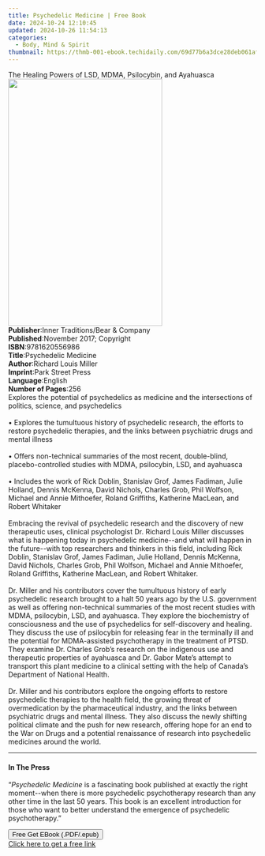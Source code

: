 ```yaml
---
title: Psychedelic Medicine | Free Book
date: 2024-10-24 12:10:45
updated: 2024-10-26 11:54:13
categories:
  - Body, Mind & Spirit
thumbnail: https://thmb-001-ebook.techidaily.com/69d77b6a3dce28deb061af0a285357349cf4ec66eb54544c2c75b48d62ddff94.jpg
---
```

<main id="book-container">
  <div class="flex flex-col">
    <div class="book-brief flex-1 py-6 px-4 sm:p-6 md:py-10 md:px-8">
      <!-- brief-->
      <div class="book-brief-main">
        The Healing Powers of LSD, MDMA, Psilocybin, and Ayahuasca
      </div>
    </div>
    <div
      class="book-meta-info flex-1 grid gap-4 col-start-1 col-end-3 row-start-1 sm:mb-6 sm:grid-cols-4 lg:gap-6 lg:col-start-2 lg:row-end-6 lg:row-span-6 lg:mb-0"
    >
      <div
        class="book-meta-info-left place-content-center mt-4 p-4 text-sm leading-6 col-start-2 col-span-2 dark:text-slate-400"
      >
        <img
          class="w-full h-500 object-cover rounded-lg sm:h-255 sm:col-span-2 lg:col-span-full"
          src="https://img-001-ebook.techidaily.com/a596646531241eba770f3dffe03cdc67b9edc406c9bb909ad23b41e81fc9e7d2.jpg"
          alt=""
          width="312"
          height="500"
        />
      </div>
      <div
        class="book-meta-info-right mt-2 col-start-1 row-start-2 col-span-3 self-center"
      >
        <!-- meta data  -->
        <div class="flex flex-col px-4 md:px-8">
          <div class="flex-1">
            <strong>Publisher</strong>:<span class="px-2"
              >Inner Traditions/Bear &amp; Company</span
            >
          </div>
          <div class="flex-1">
            <strong>Published</strong>:<span class="px-2"
              >November 2017; Copyright</span
            >
          </div>
          <div class="flex-1">
            <strong>ISBN</strong>:<span class="px-2">9781620556986</span>
          </div>
          <div class="flex-1">
            <strong>Title</strong>:<span class="px-2"
              >Psychedelic Medicine</span
            >
          </div>
          <div class="flex-1">
            <strong>Author</strong>:<span class="px-2"
              >Richard Louis Miller</span
            >
          </div>
          <div class="flex-1">
            <strong>Imprint</strong>:<span class="px-2">Park Street Press</span>
          </div>
          <div class="flex-1">
            <strong>Language</strong>:<span class="px-2">English</span>
          </div>
          <div class="flex-1">
            <strong>Number of Pages</strong>:<span class="px-2">256</span>
          </div>
        </div>
      </div>
    </div>
    <div class="book-description flex-1 py-6 px-4 sm:p-6 md:py-10 md:px-8">
      <div class="book-description-main">
        <div accordion-content="" id="description">
          Explores the potential of psychedelics as medicine and the
          intersections of politics, science, and psychedelics <br /><br />•
          Explores the tumultuous history of psychedelic research, the efforts
          to restore psychedelic therapies, and the links between psychiatric
          drugs and mental illness <br /><br />• Offers non-technical summaries
          of the most recent, double-blind, placebo-controlled studies with
          MDMA, psilocybin, LSD, and ayahuasca <br /><br />• Includes the work
          of Rick Doblin, Stanislav Grof, James Fadiman, Julie Holland, Dennis
          McKenna, David Nichols, Charles Grob, Phil Wolfson, Michael and Annie
          Mithoefer, Roland Griffiths, Katherine MacLean, and Robert Whitaker
          <br /><br />Embracing the revival of psychedelic research and the
          discovery of new therapeutic uses, clinical psychologist Dr. Richard
          Louis Miller discusses what is happening today in psychedelic
          medicine--and what will happen in the future--with top researchers and
          thinkers in this field, including Rick Doblin, Stanislav Grof, James
          Fadiman, Julie Holland, Dennis McKenna, David Nichols, Charles Grob,
          Phil Wolfson, Michael and Annie Mithoefer, Roland Griffiths, Katherine
          MacLean, and Robert Whitaker. <br /><br />Dr. Miller and his
          contributors cover the tumultuous history of early psychedelic
          research brought to a halt 50 years ago by the U.S. government as well
          as offering non-technical summaries of the most recent studies with
          MDMA, psilocybin, LSD, and ayahuasca. They explore the biochemistry of
          consciousness and the use of psychedelics for self-discovery and
          healing. They discuss the use of psilocybin for releasing fear in the
          terminally ill and the potential for MDMA-assisted psychotherapy in
          the treatment of PTSD. They examine Dr. Charles Grob’s research on the
          indigenous use and therapeutic properties of ayahuasca and Dr. Gabor
          Mate’s attempt to transport this plant medicine to a clinical setting
          with the help of Canada’s Department of National Health.
          <br /><br />Dr. Miller and his contributors explore the ongoing
          efforts to restore psychedelic therapies to the health field, the
          growing threat of overmedication by the pharmaceutical industry, and
          the links between psychiatric drugs and mental illness. They also
          discuss the newly shifting political climate and the push for new
          research, offering hope for an end to the War on Drugs and a potential
          renaissance of research into psychedelic medicines around the world.
        </div>
        <div class="accordion-fader"></div>
      </div>
    </div>
    <div class="book-excerpts flex-1 py-6 px-4 sm:p-6 md:py-10 md:px-8">
      <!-- excerpts-->
      <div class="book-excerpts-main">
        <hr />
        <h4 class="placeholder placeholder-heading">
          <span>In The Press</span>
        </h4>
        <p>
          “<i>Psychedelic Medicine</i> is a fascinating book published at
          exactly the right moment--when there is more psychedelic psychotherapy
          research than any other time in the last 50 years. This book is an
          excellent introduction for those who want to better understand the
          emergence of psychedelic psychotherapy.”
        </p>
      </div>
    </div>
    <div
      class="book-about-author flex-1 py-6 px-4 sm:p-6 md:py-10 md:px-8"
    ></div>
    <div class="book-free-get flex-1 py-6 px-4 sm:p-6 md:py-10 md:px-8">
      <button
        id="btn-free-get"
        class="bg-blue-500 hover:bg-blue-700 text-white font-bold py-2 px-4 rounded"
      >
        Free Get EBook (.PDF/.epub)
      </button>
      <div id="countdown-display" class="px-2 text-lg mt-2"></div>
      <a
        id="free-link"
        class="hidden bg-blue-500 hover:bg-blue-700 text-white font-bold py-2 px-4 rounded"
        href="https://www.ebooks.com/en-us/book/95783066/psychedelic-medicine/richard-louis-miller/"
        target="_blank"
        >Click here to get a free link</a
      >
    </div>
    <script>
      let countdownTime = 0;
      let countdownInterval = null;
      document
        .getElementById('btn-free-get')
        .addEventListener('click', startCountdown);
      function startCountdown() {
        countdownTime = new Date().getTime() + 60000 * 3;
        countdownInterval = setInterval(updateCountdown, 1000);
        document.getElementById('btn-free-get').disabled = true;
        document
          .getElementById('btn-free-get')
          .classList.add('bg-gray-500', 'cursor-not-allowed');
      }
      function updateCountdown() {
        let currentTime = new Date().getTime();
        let timeLeft = countdownTime - currentTime;
        let secondsLeft = Math.floor(timeLeft / 1000);
        document.getElementById('countdown-display').innerHTML =
          `Remaining time: ${secondsLeft} seconds.`;
        if (secondsLeft <= 0) {
          clearInterval(countdownInterval);
          document.getElementById('btn-free-get').classList.add('hidden');
          document.getElementById('free-link').classList.remove('hidden');
          document.getElementById('countdown-display').innerHTML = '';
        }
      }
    </script>
  </div>
</main>
